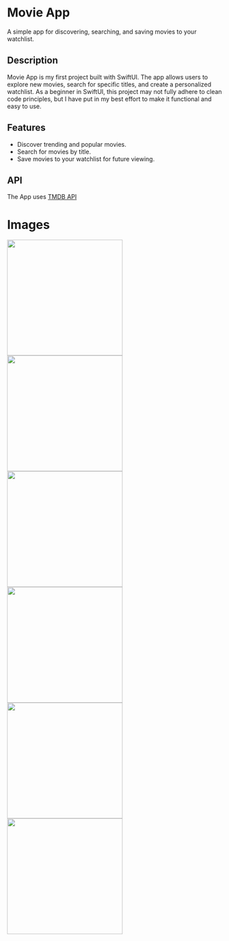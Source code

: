 # Movie App
A simple app for discovering, searching, and saving movies to your watchlist.

## Description
Movie App is my first project built with SwiftUI. The app allows users to explore new movies, search for specific titles, and create a personalized watchlist.
As a beginner in SwiftUI, this project may not fully adhere to clean code principles, but I have put in my best effort to make it functional and easy to use.

## Features  
- Discover trending and popular movies.
- Search for movies by title.
- Save movies to your watchlist for future viewing.

## API
The App uses [TMDB API](https://developer.themoviedb.org/docs/getting-started)

# Images
<img src="https://github.com/user-attachments/assets/d1f0a7b3-da9b-4d79-902b-8165c462bba4" width="270px" alt="">
<img src="https://github.com/user-attachments/assets/b06a6059-dc7e-4e18-bb12-989f72d5958e" width="270px" alt="">
<img src="https://github.com/user-attachments/assets/5c86ac68-bc1c-47e0-8dc8-ace44ef48d1c" width="270px" alt="">
<img src="https://github.com/user-attachments/assets/7e952493-28ea-4394-8775-2d7d94514bf7" width="270px" alt="">
<img src="https://github.com/user-attachments/assets/8b3f69cd-20c6-4a8d-a328-ed460dfa1eff" width="270px" alt="">
<img src="https://github.com/user-attachments/assets/e54d8364-406c-4eab-b7d8-713d4341d95f" width="270px" alt="">
